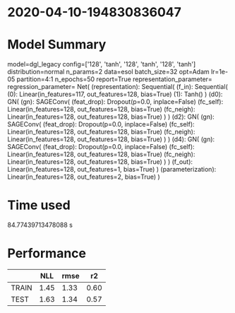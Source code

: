 2020-04-10-194830836047
===========================
# Model Summary
model=dgl_legacy
config=['128', 'tanh', '128', 'tanh', '128', 'tanh']
distribution=normal
n_params=2
data=esol
batch_size=32
opt=Adam
lr=1e-05
partition=4:1
n_epochs=50
report=True
representation_parameter=
regression_parameter=
Net(
  (representation): Sequential(
    (f_in): Sequential(
      (0): Linear(in_features=117, out_features=128, bias=True)
      (1): Tanh()
    )
    (d0): GN(
      (gn): SAGEConv(
        (feat_drop): Dropout(p=0.0, inplace=False)
        (fc_self): Linear(in_features=128, out_features=128, bias=True)
        (fc_neigh): Linear(in_features=128, out_features=128, bias=True)
      )
    )
    (d2): GN(
      (gn): SAGEConv(
        (feat_drop): Dropout(p=0.0, inplace=False)
        (fc_self): Linear(in_features=128, out_features=128, bias=True)
        (fc_neigh): Linear(in_features=128, out_features=128, bias=True)
      )
    )
    (d4): GN(
      (gn): SAGEConv(
        (feat_drop): Dropout(p=0.0, inplace=False)
        (fc_self): Linear(in_features=128, out_features=128, bias=True)
        (fc_neigh): Linear(in_features=128, out_features=128, bias=True)
      )
    )
    (f_out): Linear(in_features=128, out_features=1, bias=True)
  )
  (parameterization): Linear(in_features=128, out_features=2, bias=True)
)
# Time used
84.77439713478088 s
# Performance 
|              |NLL           |rmse          |r2            |
|------------- |------------- |------------- |------------- |
|TRAIN         |1.45          |1.33          |0.60          |
|TEST          |1.63          |1.34          |0.57          |
